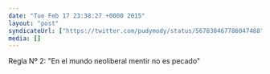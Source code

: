 ```yaml
---
date: "Tue Feb 17 23:38:27 +0000 2015"
layout: "post"
syndicateUrl: ["https://twitter.com/pudymody/status/567830467786047488"]
media: []
---
```

Regla Nº 2: "En el mundo neoliberal mentir no es pecado"